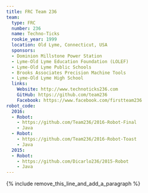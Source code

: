 ```yaml
---
title: FRC Team 236
team:
  type: FRC
  number: 236
  name: Techno-Ticks
  rookie_year: 1999
  location: Old Lyme, Connecticut, USA
  sponsors:
  - Dominion Millstone Power Station
  - Lyme-Old Lyme Education Foundation (LOLEF)
  - Lyme-Old Lyme Public Schools
  - Brooks Associates Precision Machine Tools
  - Lyme-Old Lyme High School
  links:
    Website: http://www.technoticks236.com
    GitHub: https://github.com/team236
    Facebook: https://www.facebook.com/firstteam236
robot_code:
  2016:
  - Robot:
    - https://github.com/Team236/2016-Robot-Final
    - Java
  - Robot:
    - https://github.com/Team236/2016-Robot-Toast
    - Java
  2015:
  - Robot:
    - https://github.com/Dicarlo236/2015-Robot
    - Java
---
```


{% include remove_this_line_and_add_a_paragraph %}